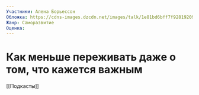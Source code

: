 ```yaml
---
Участники: Алена Борьессон
Обложка: https://cdns-images.dzcdn.net/images/talk/1e81bd6bff7f92819209e0ed8d849585/1000x1000.jpg
Жанр: Саморазвитие
Оценка: 
---
```

# Как меньше переживать даже о том, что кажется важным

[[Подкасты]]